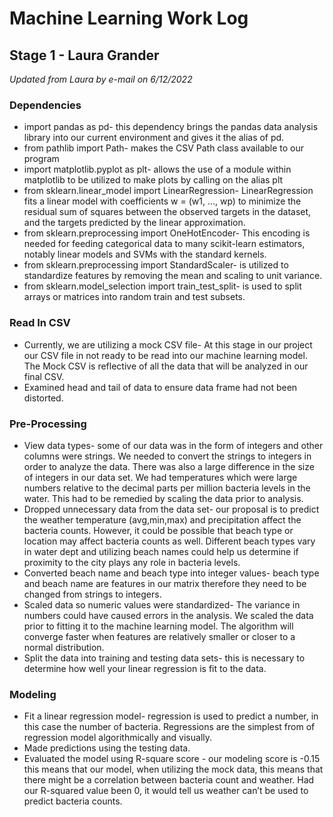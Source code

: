 # Machine Learning Work Log

## Stage 1 - Laura Grander
*Updated from Laura by e-mail on 6/12/2022*

### Dependencies 
- import pandas as pd- this dependency brings the pandas data analysis library into our current environment and gives it the alias of pd.
- from pathlib import Path- makes the CSV Path class available to our program
- import matplotlib.pyplot as plt- allows the use of a module within matplotlib to be utilized to make plots by calling on the alias plt
- from sklearn.linear_model import LinearRegression- LinearRegression fits a linear model with coefficients w = (w1, …, wp) to minimize the residual sum of squares between the observed targets in the dataset, and the targets predicted by the linear approximation.
- from sklearn.preprocessing import OneHotEncoder- This encoding is needed for feeding categorical data to many scikit-learn estimators, notably linear models and SVMs with the standard kernels.
- from sklearn.preprocessing import StandardScaler-  is utilized to standardize features by removing the mean and scaling to unit variance.
- from sklearn.model_selection import train_test_split- is used to split arrays or matrices into random train and test subsets.

### Read In CSV
- Currently, we are utilizing a mock CSV file- At this stage in our project our CSV file in not ready to be read into our machine learning model. The Mock CSV is reflective of all the data that will be analyzed in our final CSV.
- Examined head and tail of data to ensure data frame had not been distorted.

### Pre-Processing
- View data types- some of our data was in the form of integers and other columns were strings. We needed to convert the strings to integers in order to analyze the data. There was also a large difference in the size of integers in our data set. We had temperatures which were large numbers relative to the decimal parts per million bacteria levels in the water. This had to be remedied by scaling the data prior to analysis. 
- Dropped unnecessary data from the data set- our proposal is to predict the weather temperature (avg,min,max) and precipitation affect the bacteria counts. However, it could be possible that beach type or location may affect bacteria counts as well. Different beach types vary in water dept and utilizing beach names could help us determine if proximity to the city plays any role in bacteria levels. 
- Converted beach name and beach type into integer values- beach type and beach name are features in our matrix therefore they need to be changed from strings to integers. 
- Scaled data so numeric values were standardized- The variance in numbers could have caused errors in the analysis. We scaled the data prior to fitting it to the machine learning model. The algorithm will converge faster when features are relatively smaller or closer to a normal distribution.
- Split the data into training and testing data sets- this is necessary to determine how well your linear regression is fit to the data.
### Modeling
- Fit a linear regression model- regression is used to predict a number, in this case the number of bacteria.  Regressions are the simplest from of regression model algorithmically and visually. 
- Made predictions using the testing data.
- Evaluated the model using R-square score - our modeling score is -0.15 this means that our model, when utilizing the mock data, this means that there might be a correlation between bacteria count and weather. Had our R-squared value been 0, it would tell us weather can’t be used to predict bacteria counts.